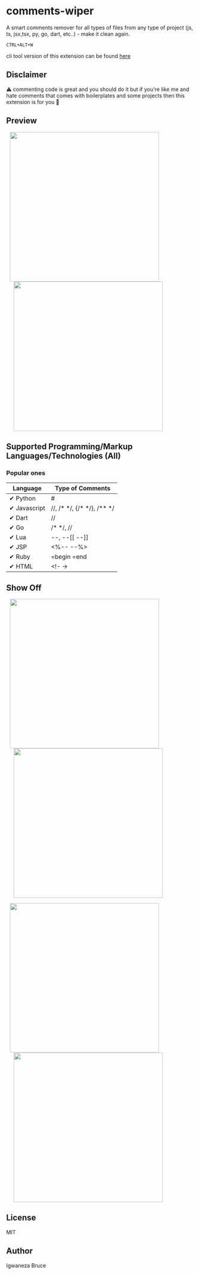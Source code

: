 # comments-wiper

A smart comments remover for all types of files from any type of project (js, ts, jsx,tsx, py, go, dart, etc..) - make it clean again.

`CTRL+ALT+W`

cli tool version of this extension can be found [here](https://www.npmjs.com/package/cwiper)

## Disclaimer

⚠ commenting code is great and you should do it but if you're like me and hate comments that comes with boilerplates and some projects then this extension is for you 🙂

## Preview

<p>
    <img src="https://raw.githubusercontent.com/knowbee/hosting/master/assets/cwiper_before.PNG" width="400px" height="auto" hspace="10"/>
    <img src="https://raw.githubusercontent.com/knowbee/hosting/master/assets/cwiper_after.PNG" width="400px" height="auto" hspace="20"/>
</p>

## Supported Programming/Markup Languages/Technologies (All)

### Popular ones

| Language     | Type of Comments                  |
| ------------ | --------------------------------- |
| ✔ Python     | #                                 |
| ✔ Javascript | //, /\* \*/, {/\* \*/}, /\*\* \*/ |
| ✔ Dart       | //                                |
| ✔ Go         | /\* \*/, //                       |
| ✔ Lua        | --, --[[ --]]                     |
| ✔ JSP        | <%-- --%>                         |
| ✔ Ruby       | =begin =end                       |
| ✔ HTML       | <!- ->                            |

## Show Off

<p>
    <img src="https://raw.githubusercontent.com/knowbee/hosting/master/assets/cwiper_ts_before.PNG" width="400px" height="auto" hspace="10"/>
    <img src="https://raw.githubusercontent.com/knowbee/hosting/master/assets/cwiper_ts_after.PNG" width="400px" height="auto" hspace="20"/>
</p>

<p>
    <img src="https://raw.githubusercontent.com/knowbee/hosting/master/assets/cwiper_dart_before.PNG" width="400px" height="auto" hspace="10"/>
    <img src="https://raw.githubusercontent.com/knowbee/hosting/master/assets/cwiper_dart_after.PNG" width="400px" height="auto" hspace="20"/>
</p>

## License

MIT

## Author

Igwaneza Bruce
